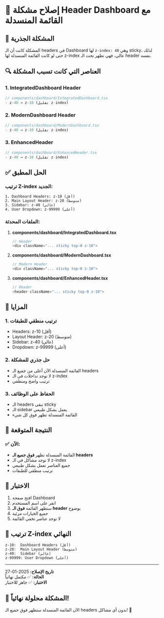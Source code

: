 # 🎯 إصلاح مشكلة Header Dashboard مع القائمة المنسدلة

## 🚨 المشكلة الجذرية
المشكلة كانت أن الـ headers في Dashboard لها `z-index: 40` وهي sticky، لذلك حتى لو كانت القائمة المنسدلة لها z-index عالي، فهي تظهر تحت الـ header نفسه.

## 🔍 العناصر التي كانت تسبب المشكلة

### 1. **IntegratedDashboard Header**
```typescript
// components/dashboard/IntegratedDashboard.tsx
- z-40 → z-10 (تقليل z-index)
```

### 2. **ModernDashboard Header**
```typescript
// components/dashboard/ModernDashboard.tsx
- z-40 → z-10 (تقليل z-index)
```

### 3. **EnhancedHeader**
```typescript
// components/dashboard/EnhancedHeader.tsx
- z-40 → z-10 (تقليل z-index)
```

## ✅ الحل المطبق

### **ترتيب Z-index الجديد:**
```
1. Dashboard Headers: z-10 (أقل)
2. Main Layout Header: z-20 (متوسط)
3. Sidebar: z-40 (عالي)
4. User Dropdown: z-99999 (أعلى)
```

### **الملفات المحدثة:**

1. **components/dashboard/IntegratedDashboard.tsx**
   ```typescript
   // Header
   <div className="... sticky top-0 z-10">
   ```

2. **components/dashboard/ModernDashboard.tsx**
   ```typescript
   // Modern Header
   <div className="... sticky top-0 z-10">
   ```

3. **components/dashboard/EnhancedHeader.tsx**
   ```typescript
   // Header
   <header className="... sticky top-0 z-10">
   ```

## 🎨 المزايا

### 1. **ترتيب منطقي للطبقات**
- Headers: z-10 (أقل)
- Layout Header: z-20 (متوسط)
- Sidebar: z-40 (عالي)
- Dropdown: z-99999 (أعلى)

### 2. **حل جذري للمشكلة**
- القائمة المنسدلة الآن أعلى من جميع الـ headers
- لا توجد تداخلات في الـ z-index
- ترتيب واضح ومنطقي

### 3. **الحفاظ على الوظائف**
- الـ headers تبقى sticky
- الـ sidebar يعمل بشكل طبيعي
- القائمة المنسدلة تظهر فوق كل شيء

## 🧪 النتيجة المتوقعة

### ✅ الآن:
- القائمة المنسدلة تظهر **فوق جميع الـ headers**
- لا توجد مشاكل في الـ z-index
- جميع العناصر تعمل بشكل طبيعي
- ترتيب منطقي للطبقات

## 🎯 الاختبار

1. افتح صفحة Dashboard
2. انقر على اسم المستخدم
3. ستظهر القائمة **فوق الـ header** بوضوح
4. جميع الخيارات مرئية
5. لا توجد عناصر تخفي القائمة

## 🔄 ترتيب Z-index النهائي

```
z-10:  Dashboard Headers (أقل)
z-20:  Main Layout Header (متوسط)
z-40:  Sidebar (عالي)
z-99999: User Dropdown (أعلى)
```

---

**تاريخ الإصلاح:** 2025-01-27  
**الحالة:** ✅ مكتمل نهائياً  
**الاختبار:** ✅ جاهز للاختبار

## 🎉 المشكلة محلولة نهائياً!

الآن القائمة المنسدلة ستظهر فوق جميع الـ headers بدون أي مشاكل! 🚀
